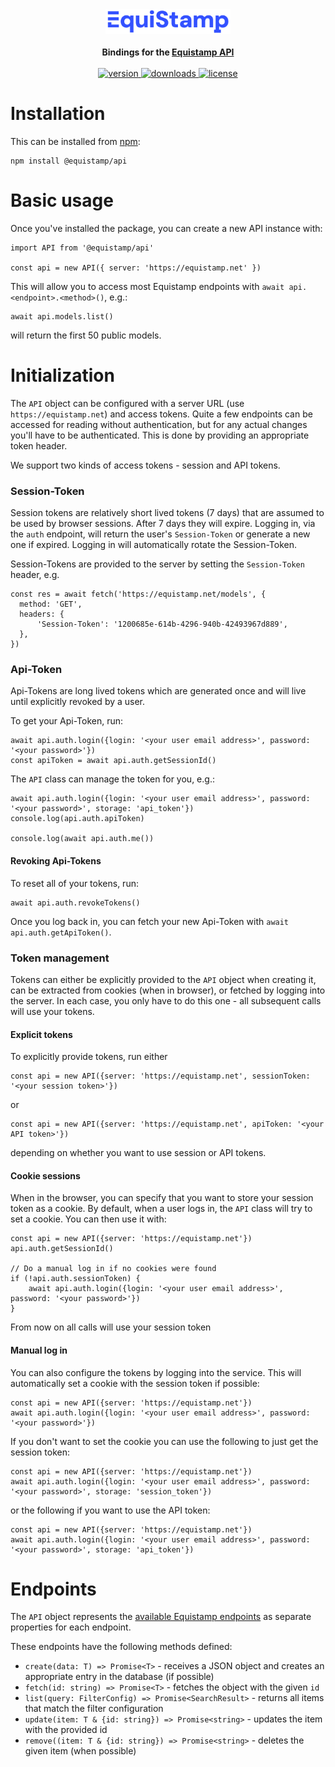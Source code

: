 <div align="center">
  <picture>
    <img height="40" alt="Equistamp's logo" src="../../.github/assets/logoBlue.png">
  </picture>

  <br />
  <br />

  <strong>
    Bindings for the <a href="https://equistamp.com">Equistamp API</a>
  </strong>
  <br />
  <br />
  <a href="https://npmjs.org/package/@equistamp/api">
    <img src="https://img.shields.io/npm/v/@equistamp/api.svg" alt="version" />
  </a>
  <!-- <a href="https://github.com/equistamp/equistamp-ts/actions"> -->
  <!--   <img src="https://github.com/equistamp/equistamp-ts/actions/workflows/tests.yml/badge.svg" alt="CI Tests" /> -->
  <!-- </a> -->
  <a href="https://npmjs.org/package/@equistamp/api">
    <img src="https://img.shields.io/npm/dm/@equistamp/api.svg" alt="downloads" />
  </a>
  <a href="https://github.com/equistamp/equistamp-ts/blob/main/LICENSE">
    <img src="https://img.shields.io/github/license/equistamp/equistamp-ts.svg?maxAge=2592000" alt="license" />
  </a>
</div>

# Installation

This can be installed from [npm](https://www.npmjs.com/):

    npm install @equistamp/api

# Basic usage

Once you've installed the package, you can create a new API instance with:

    import API from '@equistamp/api'

    const api = new API({ server: 'https://equistamp.net' })

This will allow you to access most Equistamp endpoints with `await api.<endpoint>.<method>()`, e.g.:

    await api.models.list()

will return the first 50 public models.

# Initialization

The `API` object can be configured with a server URL (use `https://equistamp.net`) and access tokens. Quite a few
endpoints can be accessed for reading without authentication, but for any actual changes you'll have to be
authenticated. This is done by providing an appropriate token header.

We support two kinds of access tokens - session and API tokens.

### Session-Token

Session tokens are relatively short lived tokens (7 days) that are assumed to be used by browser sessions. After
7 days they will expire. Logging in, via the `auth` endpoint, will return the user's `Session-Token` or generate
a new one if expired. Logging in will automatically rotate the Session-Token.

Session-Tokens are provided to the server by setting the `Session-Token` header, e.g.

    const res = await fetch('https://equistamp.net/models', {
      method: 'GET',
      headers: {
          'Session-Token': '1200685e-614b-4296-940b-42493967d889',
      },
    })

### Api-Token

Api-Tokens are long lived tokens which are generated once and will live until explicitly revoked by a user.

To get your Api-Token, run:

    await api.auth.login({login: '<your user email address>', password: '<your password>'})
    const apiToken = await api.auth.getSessionId()

The `API` class can manage the token for you, e.g.:

    await api.auth.login({login: '<your user email address>', password: '<your password>', storage: 'api_token'})
    console.log(api.auth.apiToken)

    console.log(await api.auth.me())

#### Revoking Api-Tokens

To reset all of your tokens, run:

    await api.auth.revokeTokens()

Once you log back in, you can fetch your new Api-Token with `await api.auth.getApiToken()`.

### Token management

Tokens can either be explicitly provided to the `API` object when creating it, can be extracted from cookies (when
in browser), or fetched by logging into the server. In each case, you only have to do this one - all subsequent
calls will use your tokens.

#### Explicit tokens

To explicitly provide tokens, run either

    const api = new API({server: 'https://equistamp.net', sessionToken: '<your session token>'})

or

    const api = new API({server: 'https://equistamp.net', apiToken: '<your API token>'})

depending on whether you want to use session or API tokens.

#### Cookie sessions

When in the browser, you can specify that you want to store your session token as a cookie. By default, when
a user logs in, the `API` class will try to set a cookie. You can then use it with:

    const api = new API({server: 'https://equistamp.net'})
    api.auth.getSessionId()

    // Do a manual log in if no cookies were found
    if (!api.auth.sessionToken) {
        await api.auth.login({login: '<your user email address>', password: '<your password>'})
    }

From now on all calls will use your session token

#### Manual log in

You can also configure the tokens by logging into the service. This will automatically set a cookie with the session token if
possible:

    const api = new API({server: 'https://equistamp.net'})
    await api.auth.login({login: '<your user email address>', password: '<your password>'})

If you don't want to set the cookie you can use the following to just get the session token:

    const api = new API({server: 'https://equistamp.net'})
    await api.auth.login({login: '<your user email address>', password: '<your password>', storage: 'session_token'})

or the following if you want to use the API token:

    const api = new API({server: 'https://equistamp.net'})
    await api.auth.login({login: '<your user email address>', password: '<your password>', storage: 'api_token'})

# Endpoints

The `API` object represents the [available Equistamp endpoints](https://www.equistamp.com/docs/api/) as separate
properties for each endpoint.

These endpoints have the following methods defined:

- `create(data: T) => Promise<T>` - receives a JSON object and creates an appropriate entry in the database (if possible)
- `fetch(id: string) => Promise<T>` - fetches the object with the given `id`
- `list(query: FilterConfig) => Promise<SearchResult>` - returns all items that match the filter configuration
- `update(item: T & {id: string}) => Promise<string>` - updates the item with the provided id
- `remove((item: T & {id: string}) => Promise<string>` - deletes the given item (when possible)
